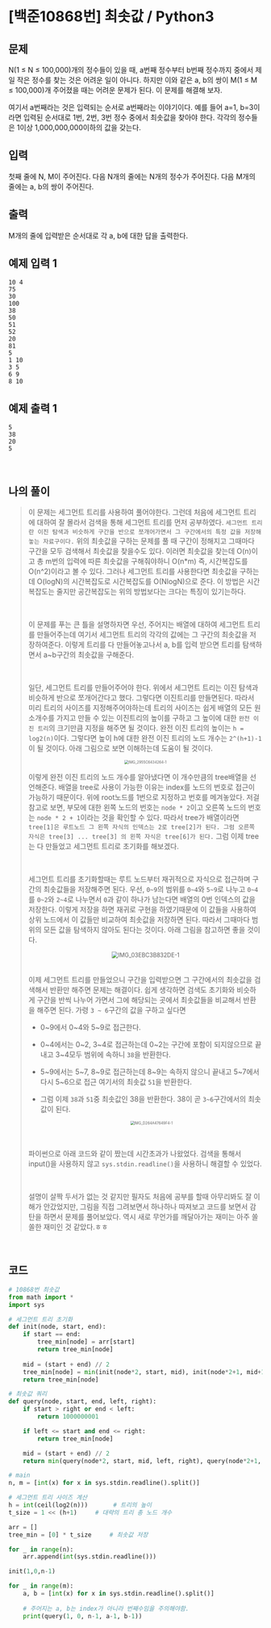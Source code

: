 # [백준10868번] 최솟값 / Python3

## 문제

N(1 ≤ N ≤ 100,000)개의 정수들이 있을 때, a번째 정수부터 b번째 정수까지 중에서 제일 작은 정수를 찾는 것은 어려운 일이 아니다. 하지만 이와 같은 a, b의 쌍이 M(1 ≤ M ≤ 100,000)개 주어졌을 때는 어려운 문제가 된다. 이 문제를 해결해 보자.

여기서 a번째라는 것은 입력되는 순서로 a번째라는 이야기이다. 예를 들어 a=1, b=3이라면 입력된 순서대로 1번, 2번, 3번 정수 중에서 최솟값을 찾아야 한다. 각각의 정수들은 1이상 1,000,000,000이하의 값을 갖는다.

## 입력

첫째 줄에 N, M이 주어진다. 다음 N개의 줄에는 N개의 정수가 주어진다. 다음 M개의 줄에는 a, b의 쌍이 주어진다.

## 출력

M개의 줄에 입력받은 순서대로 각 a, b에 대한 답을 출력한다.

## 예제 입력 1

```
10 4
75
30
100
38
50
51
52
20
81
5
1 10
3 5
6 9
8 10
```

## 예제 출력 1

```
5
38
20
5
```

<br>

## 나의 풀이

> 이 문제는 세그먼트 트리를 사용하여 풀어야한다. 그런데 처음에 세그먼트 트리에 대하여 잘 몰라서 검색을 통해 세그먼트 트리를 먼저 공부하였다. `세그먼트 트리란 이진 탐색과 비슷하게 구간을 반으로 쪼개어가면서 그 구간에서의 특정 값을 저장해놓는 자료구이다.` 위의 최솟값을 구하는 문제를 풀 때 구간이 정해지고 그때마다 구간을 모두 검색해서 최솟값을 찾을수도 있다. 이러면 최솟값을 찾는데 O(n)이고 총 m번의 입력에 따른 최솟값을 구해줘야하니 O(n*m) 즉, 시간복잡도를 O(n^2)이라고 볼 수 있다. 그러나 세그먼트 트리를 사용한다면 최솟값을 구하는데 O(logN)의 시간복잡도로 시간복잡도를 O(NlogN)으로 준다. 이 방법은 시간복잡도는 줄지만 공간복잡도는 위의 방법보다는 크다는 특징이 있기는하다. 
>
> <br>
>
> 이 문제를 푸는 큰 틀을 설명하자면 우선, 주어지는 배열에 대하여 세그먼트 트리를 만들어주는데 여기서 세그먼트 트리의 각각의 값에는 그 구간의 최솟값을 저장하여준다. 이렇게 트리를 다 만들어놓고나서 a, b를 입력 받으면 트리를 탐색하면서 a~b구간의 최솟값을 구해준다.
>
> <br>
>
> 일단, 세그먼트 트리를 만들어주어야 한다. 위에서 세그먼트 트리는 이진 탐색과 비슷하게 반으로 쪼개어간다고 했다. 그렇다면 이진트리를 만들면된다. 따라서 미리 트리의 사이즈를 지정해주어야하는데 트리의 사이즈는 쉽게 배열의 모든 원소개수를 가지고 만들 수 있는 이진트리의 높이를 구하고 그 높이에 대한 `완전 이진 트리`의 크기만큼 지정을 해주면 될 것이다. 완전 이진 트리의 높이는 `h = log2(n)`이다. 그렇다면 높이 h에 대한 완전 이진 트리의 노드 개수는 `2^(h+1)-1`이 될 것이다. 아래 그림으로 보면 이해하는데 도움이 될 것이다.
>
> <center><img src="https://user-images.githubusercontent.com/37801041/74083088-643c0080-4aa3-11ea-9d0f-ecc4b0243cac.jpeg" alt="IMG_2955C6434264-1" style="zoom:50%;" /></center>
>
> 이렇게 완전 이진 트리의 노드 개수를 알아냈다면 이 개수만큼의 tree배열을 선언해준다. 배열을 tree로 사용이 가능한 이유는 index를 노드의 번호로 접근이 가능하기 때문이다. 위에 root노드를 1번으로 지정하고 번호를 메겨놓았다. 저걸 참고로 보면, 부모에 대한 왼쪽 노드의 번호는 `node * 2`이고 오른쪽 노드의 번호는 `node * 2 + 1`이라는 것을 확인할 수 있다. 따라서 tree가 배열이라면 `tree[1]은 루트노드 그 왼쪽 자식의 인덱스는 2로 tree[2]가 된다. 그럼 오른쪽 자식은 tree[3] ... tree[3] 의 왼쪽 자식은 tree[6]가 된다.` 그럼 이제 tree는 다 만들었고 세그먼트 트리로 초기화를 해보겠다.
>
> <br>
>
> 세그먼트 트리를 초기화할때는 루트 노드부터 재귀적으로 자식으로 접근하며 구간의 최솟값들을 저장해주면 된다. 우선, `0~9`의 범위를 `0~4`와 `5~9`로 나누고 `0~4`를 `0~2`와 `2~4`로 나누면서 `0`과 같이 하나가 남는다면 배열의 0번 인덱스의 값을 저장한다. 이렇게 저장을 하면 재귀로 구현을 하였기때문에 이 값들을 사용하여 상위 노드에서 이 값들만 비교하여 최솟값을 저장하면 된다. 따라서 그때마다 범위의 모든 값을 탐색하지 않아도 된다는 것이다. 아래 그림을 참고하면 좋을 것이다.
>
> <center><img src="https://user-images.githubusercontent.com/37801041/74083301-e75e5600-4aa5-11ea-91a7-2f5017fafba9.jpeg" alt="IMG_03EBC3B832DE-1" style="zoom:80%;" /></center>
>
> <br>
>
> 이제 세그먼트 트리를 만들었으니 구간을 입력받으면 그 구간에서의 최솟값을 검색해서 반환만 해주면 문제는 해결이다. 쉽게 생각하면 검색도 초기화와 비슷하게 구간을 반씩 나누어 가면서 그에 해당되는 곳에서 최솟값들을 비교해서 반환을 해주면 된다. 가령 `3 ~ 6`구간의 값을 구하고 싶다면 
>
> - 0~9에서 0~4와 5~9로 접근한다.
>
> - 0~4에서는 0~2, 3~4로 접근하는데 0~2는 구간에 포함이 되지않으므로 끝내고 3~4모두 범위에 속하니 `38`을 반환한다. 
>
> - 5~9에서는 5~7, 8~9로 접근하는데 8~9는 속하지 않으니 끝내고 5~7에서 다시 5~6으로 접근 여기서의 최솟값 `51`을 반환한다.
>
> - 그럼 이제 `38`과 `51`중 최솟값인 38을 반환한다. 38이 곧 `3~6`구간에서의 최솟값이 된다. 
>
>   <center><img src="https://user-images.githubusercontent.com/37801041/74083414-132e0b80-4aa7-11ea-9117-13c3ee76cf3d.jpeg" alt="IMG_D264A47649F4-1" style="zoom:50%;" /></center>
>
>  <br>
>
> 파이썬으로 아래 코드와 같이 짰는데 시간초과가 나왔었다. 검색을 통해서 input()을 사용하지 않고 `sys.stdin.readline()`을 사용하니 해결할 수 있었다.
>
> <br>
>
> 설명이 살짝 두서가 없는 것 같지만 필자도 처음에 공부를 할때 아무리봐도 잘 이해가 안갔었지만, 그림을 직접 그려보면서 하나하나 따져보고 코드를 보면서 감탄을 하면서 문제를 풀어보았다. 역시 새로 무언가를 깨달아가는 재미는 아주 쏠쏠한 재미인 것 같았다.ㅎㅎ

<br>

## 코드

```python
# 10868번 최솟값
from math import *
import sys

# 세그먼트 트리 초기화
def init(node, start, end):
    if start == end:
        tree_min[node] = arr[start]
        return tree_min[node]
    
    mid = (start + end) // 2
    tree_min[node] = min(init(node*2, start, mid), init(node*2+1, mid+1, end))
    return tree_min[node]

# 최솟값 쿼리
def query(node, start, end, left, right):
    if start > right or end < left:
        return 1000000001

    if left <= start and end <= right:
        return tree_min[node]

    mid = (start + end) // 2
    return min(query(node*2, start, mid, left, right), query(node*2+1, mid+1, end, left, right))

# main
n, m = [int(x) for x in sys.stdin.readline().split()]

# 세그먼트 트리 사이즈 계산
h = int(ceil(log2(n)))       # 트리의 높이
t_size = 1 << (h+1)     # 대략의 트리 총 노드 개수

arr = []
tree_min = [0] * t_size     # 최솟값 저장

for _ in range(n):
    arr.append(int(sys.stdin.readline()))

init(1,0,n-1)

for _ in range(m):
    a, b = [int(x) for x in sys.stdin.readline().split()]
		
    # 주어지는 a, b는 index가 아니라 번째수임을 주의해야함.
    print(query(1, 0, n-1, a-1, b-1))
```

